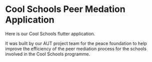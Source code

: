 # Cool Schools Peer Medation Application

Here is our Cool Schools flutter application.

It was built by our AUT project team for the peace foundation to help improve the efficiency of the peer mediation process for the schools involved in the Cool Schools programme.

